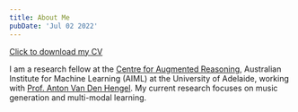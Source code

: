 ```yaml
---
title: About Me
pubDate: 'Jul 02 2022'
---
```


[Click to download my CV](https://onedrive.live.com/download?resid=3178E74E5EC9EA02%21932379&authkey=!AEJaBY63IIaglmQ&em=2)

I am a research fellow at the [Centre for Augmented Reasoning](https://www.adelaide.edu.au/aiml/car), Australian Institute for Machine Learning (AIML) at the University of Adelaide, working with [Prof. Anton Van Den Hengel](https://researchers.adelaide.edu.au/profile/anton.vandenhengel). My current research focuses on music generation and multi-modal learning.

